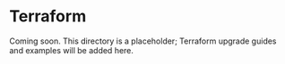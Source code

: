 # Terraform

Coming soon. This directory is a placeholder; Terraform upgrade guides and examples will be added here.
